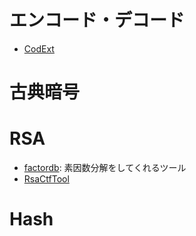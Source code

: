 # エンコード・デコード

- [CodExt](https://github.com/dhondta/python-codext)

# 古典暗号

# RSA

- [factordb](http://www.factordb.com/): 素因数分解をしてくれるツール
- [RsaCtfTool](https://github.com/RsaCtfTool/RsaCtfTool)

# Hash